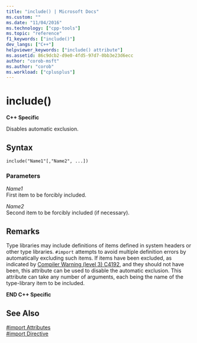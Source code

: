 ```yaml
---
title: "include() | Microsoft Docs"
ms.custom: ""
ms.date: "11/04/2016"
ms.technology: ["cpp-tools"]
ms.topic: "reference"
f1_keywords: ["include()"]
dev_langs: ["C++"]
helpviewer_keywords: ["include() attribute"]
ms.assetid: 86c9dcb2-d9e0-4fd5-97d7-0bb3e23d6ecc
author: "corob-msft"
ms.author: "corob"
ms.workload: ["cplusplus"]
---
```

# include()
**C++ Specific**  
  
Disables automatic exclusion.  
  
## Syntax  
  
```  
include("Name1"[,"Name2", ...])  
```  
  
### Parameters  
*Name1*  
First item to be forcibly included.  
  
*Name2*  
Second item to be forcibly included (if necessary).  
  
## Remarks  
 
Type libraries may include definitions of items defined in system headers or other type libraries. `#import` attempts to avoid multiple definition errors by automatically excluding such items. If items have been excluded, as indicated by [Compiler Warning (level 3) C4192](../error-messages/compiler-warnings/compiler-warning-level-3-c4192.md), and they should not have been, this attribute can be used to disable the automatic exclusion. This attribute can take any number of arguments, each being the name of the type-library item to be included.  
  
**END C++ Specific**  
  
## See Also  
 
[#import Attributes](../preprocessor/hash-import-attributes-cpp.md)   
[#import Directive](../preprocessor/hash-import-directive-cpp.md)